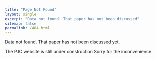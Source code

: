 ```yaml
---
title: "Page Not Found"
layout: single
excerpt: "Data not found. That paper has not been discussed"
sitemap: false
permalink: /404.html
---
```

Data not found. That paper has not been discussed yet.

The PJC website is still under construction Sorry for the inconvenience

<script type="text/javascript">
  var GOOG_FIXURL_LANG = 'en';
  var GOOG_FIXURL_SITE = '{{ site.url }}'
</script>
<script type="text/javascript"
  src="//linkhelp.clients.google.com/tbproxy/lh/wm/fixurl.js">
</script>
